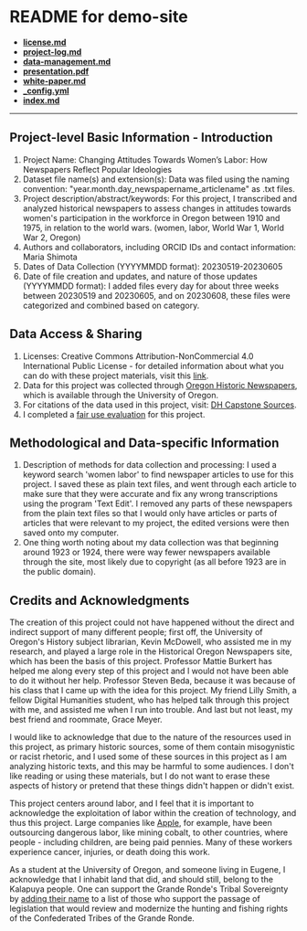 # README for demo-site

- **[license.md](/license.md)**
- **[project-log.md](/project-log.md)**
- **[data-management.md](/data-management-plan.md)**
- **[presentation.pdf](/presentation.pdf)**
- **[white-paper.md](/white-paper.md)**
- **[_config.yml](/_config.yml)**
- **[index.md](/index.md)**

---

## Project-level Basic Information - Introduction 

1. Project Name: Changing Attitudes Towards Women’s Labor: How Newspapers Reflect Popular Ideologies
2. Dataset file name(s) and extension(s): Data was filed using the naming convention: "year.month.day_newspapername_articlename" as .txt files. 
3. Project description/abstract/keywords: For this project, I transcribed and analyzed historical newspapers to assess changes in attitudes towards women's participation in the workforce in Oregon between 1910 and 1975, in relation to the world wars. (women, labor, World War 1, World War 2, Oregon)
4. Authors and collaborators, including ORCID IDs and contact information: Maria Shimota 
5. Dates of Data Collection (YYYYMMDD format): 20230519-20230605 
6. Date of file creation and updates, and nature of those updates (YYYYMMDD format): I added files every day for about three weeks between 20230519 and 20230605, and on 20230608, these files were categorized and combined based on category.

## Data Access & Sharing
1. Licenses: Creative Commons Attribution-NonCommercial 4.0 International Public License - for detailed information about what you can do with these project materials, visit this [link](https://creativecommons.org/licenses/by-nc/4.0/).
2. Data for this project was collected through [Oregon Historic Newspapers](https://oregonnews.uoregon.edu/), which is available through the University of Oregon. 
3. For citations of the data used in this project, visit: [DH Capstone Sources](/DH-Capstone-Sources). 
4. I completed a [fair use evaluation](https://github.com/eng470-s23/marias_demosite/blob/main/fairuse/Fair%20Use%20Evaluation%20Documentation.pdf) for this project. 

## Methodological and Data-specific Information
1. Description of methods for data collection and processing: I used a keyword search 'women labor' to find newspaper articles to use for this project. I saved these as plain text files, and went through each article to make sure that they were accurate and fix any wrong transcriptions using the program 'Text Edit'. I removed any parts of these newspapers from the plain text files so that I would only have articles or parts of articles that were relevant to my project, the edited versions were then saved onto my computer.
2. One thing worth noting about my data collection was that beginning around 1923 or 1924, there were way fewer newspapers available through the site, most likely due to copyright (as all before 1923 are in the public domain). 

## Credits and Acknowledgments

The creation of this project could not have happened without the direct and indirect support of many different people; first off, the University of Oregon's History subject librarian, Kevin McDowell, who assisted me in my research, and played a large role in the Historical Oregon Newspapers site, which has been the basis of this project. Professor Mattie Burkert has helped me along every step of this project and I would not have been able to do it without her help. Professor Steven Beda, because it was because of his class that I came up with the idea for this project. My friend Lilly Smith, a fellow Digital Humanities student, who has helped talk through this project with me, and assisted me when I run into trouble. And last but not least, my best friend and roommate, Grace Meyer. 

I would like to acknowledge that due to the nature of the resources used in this project, as primary historic sources, some of them contain misogynistic or racist rhetoric, and I used some of these sources in this project as I am analyzing historic texts, and this may be harmful to some 
audiences. I don't like reading or using these materials, but I do not want to erase these aspects of history or pretend that these things didn't happen or didn't exist. 

This project centers around labor, and I feel that it is important to acknowledge the exploitation of labor within the creation of technology, and thus this project. Large companies like [Apple](https://www.firstpost.com/world/apple-accused-of-using-child-labour-to-mine-cobalt-promises-to-switch-to-100-recycled-cobalt-by-2025-12453322.html), for example, have been outsourcing dangerous labor, like mining cobalt, to other countries, where people - including children, are being paid pennies. Many of these workers experience cancer, injuries, or death doing this work. 

As a student at the University of Oregon, and someone living in Eugene, I acknowledge that I inhabit land that did, and should still, belong to the Kalapuya people. One can support the Grande Ronde's Tribal Sovereignty by [adding their name](https://www.grandronde.org/history-culture/history/removing-the-consent-decree/) to a list of those who support the passage of legislation that would review and modernize the hunting and fishing rights of the Confederated Tribes of the Grande Ronde.
